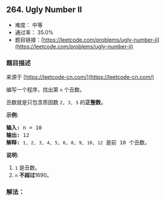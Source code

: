 ## 264. Ugly Number II

- 难度： 中等
- 通过率： 35.0%
- 题目链接：[https://leetcode.com/problems/ugly-number-ii](https://leetcode.com/problems/ugly-number-ii)


### 题目描述

来源于 [https://leetcode-cn.com/](https://leetcode-cn.com/)

<p>编写一个程序，找出第 <code>n</code> 个丑数。</p>

<p>丑数就是只包含质因数&nbsp;<code>2, 3, 5</code> 的<strong>正整数</strong>。</p>

<p><strong>示例:</strong></p>

<pre><strong>输入:</strong> n = 10
<strong>输出:</strong> 12
<strong>解释: </strong><code>1, 2, 3, 4, 5, 6, 8, 9, 10, 12</code> 是前 10 个丑数。</pre>

<p><strong>说明:&nbsp;</strong>&nbsp;</p>

<ol>
	<li><code>1</code>&nbsp;是丑数。</li>
	<li><code>n</code>&nbsp;<strong>不超过</strong>1690。</li>
</ol>


### 解法：